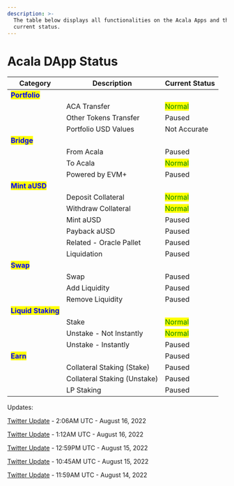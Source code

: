```yaml
---
description: >-
  The table below displays all functionalities on the Acala Apps and their
  current status.
---
```


# Acala DApp Status



| Category                                            | Description                  | Current Status                           |
| --------------------------------------------------- | ---------------------------- | ---------------------------------------- |
| <mark style="color:blue;">**Portfolio**</mark>      |                              |                                          |
|                                                     | ACA Transfer                 | <mark style="color:green;">Normal</mark> |
|                                                     | Other Tokens Transfer        | Paused                                   |
|                                                     | Portfolio USD Values         | Not Accurate                             |
| <mark style="color:blue;">**Bridge**</mark>         |                              |                                          |
|                                                     | From Acala                   | Paused                                   |
|                                                     | To Acala                     | <mark style="color:green;">Normal</mark> |
|                                                     | Powered by EVM+              | Paused                                   |
| <mark style="color:blue;">**Mint aUSD**</mark>      |                              |                                          |
|                                                     | Deposit Collateral           | <mark style="color:green;">Normal</mark> |
|                                                     | Withdraw Collateral          | <mark style="color:green;">Normal</mark> |
|                                                     | Mint aUSD                    | Paused                                   |
|                                                     | Payback aUSD                 | Paused                                   |
|                                                     | Related - Oracle Pallet      | Paused                                   |
|                                                     | Liquidation                  | Paused                                   |
| <mark style="color:blue;">**Swap**</mark>           |                              | <mark style="color:green;"></mark>       |
|                                                     | Swap                         | Paused                                   |
|                                                     | Add Liquidity                | Paused                                   |
|                                                     | Remove Liquidity             | Paused                                   |
| <mark style="color:blue;">**Liquid Staking**</mark> |                              |                                          |
|                                                     | Stake                        | <mark style="color:green;">Normal</mark> |
|                                                     | Unstake - Not Instantly      | <mark style="color:green;">Normal</mark> |
|                                                     | Unstake - Instantly          | Paused                                   |
| <mark style="color:blue;">**Earn**</mark>           |                              | Paused                                   |
|                                                     | Collateral Staking (Stake)   | Paused                                   |
|                                                     | Collateral Staking (Unstake) | Paused                                   |
|                                                     | LP Staking                   | Paused                                   |



Updates:

[Twitter Update](https://twitter.com/AcalaNetwork/status/1559360833087488001?s=20\&t=In-Pbhi\_9I\_Jh-a3CBWbZg) - 2:06AM UTC - August 16, 2022

[Twitter Update](https://twitter.com/AcalaNetwork/status/1559347386178224131?s=20\&t=In-Pbhi\_9I\_Jh-a3CBWbZg) - 1:12AM UTC - August 16, 2022

[Twitter Update](https://twitter.com/AcalaNetwork/status/1559162769122791425?s=20\&t=In-Pbhi\_9I\_Jh-a3CBWbZg) - 12:59PM UTC - August 15, 2022

[Twitter Update](https://twitter.com/AcalaNetwork/status/1559129241026977793?s=20\&t=In-Pbhi\_9I\_Jh-a3CBWbZg) - 10:45AM UTC - August 15, 2022

[Twitter Update](https://twitter.com/AcalaNetwork/status/1558785360670298112?s=20\&t=In-Pbhi\_9I\_Jh-a3CBWbZg) - 11:59AM UTC - August 14, 2022



